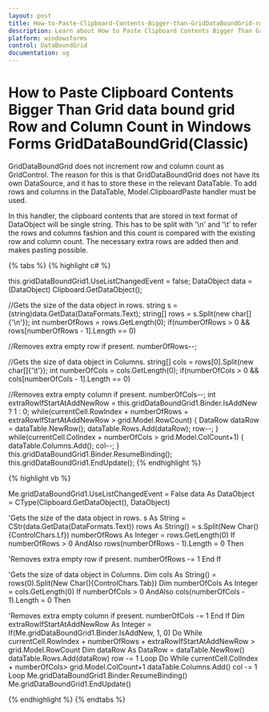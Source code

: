 ```yaml
---
layout: post
title: How-to-Paste-Clipboard-Contents-Bigger-than-GridDataBoundGrid-row-and-column-count | Windows Forms | Syncfusion
description: Learn about How to Paste Clipboard Contents Bigger Than Griddataboundgrid Row and Column Count support in Syncfusion Windows Forms GridDataBoundGrid(Classic) control and more details.
platform: windowsforms
control: DataBoundGrid
documentation: ug
---
```


# How to Paste Clipboard Contents Bigger Than Grid data bound grid Row and Column Count in Windows Forms GridDataBoundGrid(Classic)

GridDataBoundGrid does not increment row and column count as GridControl. The reason for this is that GridDataBoundGrid does not have its own DataSource, and it has to store these in the relevant DataTable. To add rows and columns in the DataTable, Model.ClipboardPaste handler must be used.

In this handler, the clipboard contents that are stored in text format of DataObject will be single string. This has to be split with '\n' and '\t' to refer the rows and columns fashion and this count is compared with the existing row and column count. The necessary extra rows are added then and makes pasting possible.

{% tabs %}
{% highlight c# %}

this.gridDataBoundGrid1.UseListChangedEvent = false;
DataObject data = (DataObject) Clipboard.GetDataObject();

//Gets the size of the data object in rows.
string s = (string)data.GetData(DataFormats.Text);
string[] rows = s.Split(new char[]{'\n'});
int numberOfRows = rows.GetLength(0);
if(numberOfRows > 0 && rows[numberOfRows - 1].Length == 0)

//Removes extra empty row if present.
numberOfRows--; 

//Gets the size of data object in Columns.
string[] cols = rows[0].Split(new char[]{'\t'});
int numberOfCols = cols.GetLength(0);
if(numberOfCols > 0 && cols[numberOfCols - 1].Length == 0)

//Removes extra empty column if present.
numberOfCols--; 
int extraRowIfStartAtAddNewRow = this.gridDataBoundGrid1.Binder.IsAddNew ? 1 : 0;
while(currentCell.RowIndex + numberOfRows + extraRowIfStartAtAddNewRow > grid.Model.RowCount)
{
    DataRow dataRow = dataTable.NewRow();
    dataTable.Rows.Add(dataRow);
    row--;
}
while(currentCell.ColIndex + numberOfCols > grid.Model.ColCount+1)
{
    dataTable.Columns.Add();
    col--;
}
this.gridDataBoundGrid1.Binder.ResumeBinding();
this.gridDataBoundGrid1.EndUpdate();
{% endhighlight %}

{% highlight vb %}

Me.gridDataBoundGrid1.UseListChangedEvent = False
data As DataObject = CType(Clipboard.GetDataObject(), DataObject)

'Gets the size of the data object in rows.
s As String = CStr(data.GetData(DataFormats.Text))
rows As String() = s.Split(New Char(){ControlChars.Lf})
numberOfRows As Integer = rows.GetLength(0)
If numberOfRows > 0 AndAlso rows(numberOfRows - 1).Length = 0 Then

'Removes extra empty row if present.
numberOfRows -= 1 
End If

'Gets the size of data object in Columns.
Dim cols As String() = rows(0).Split(New Char(){ControlChars.Tab})
Dim numberOfCols As Integer = cols.GetLength(0)
If numberOfCols > 0 AndAlso cols(numberOfCols - 1).Length = 0 Then

'Removes extra empty column if present.
numberOfCols -= 1 
End If
Dim extraRowIfStartAtAddNewRow As Integer = If(Me.gridDataBoundGrid1.Binder.IsAddNew, 1, 0)
Do While currentCell.RowIndex + numberOfRows + extraRowIfStartAtAddNewRow > grid.Model.RowCount
Dim dataRow As DataRow = dataTable.NewRow()
dataTable.Rows.Add(dataRow)
row -= 1
Loop
Do While currentCell.ColIndex + numberOfCols> grid.Model.ColCount+1
dataTable.Columns.Add()
col -= 1
Loop
Me.gridDataBoundGrid1.Binder.ResumeBinding()
Me.gridDataBoundGrid1.EndUpdate()

{% endhighlight %}
{% endtabs %}
